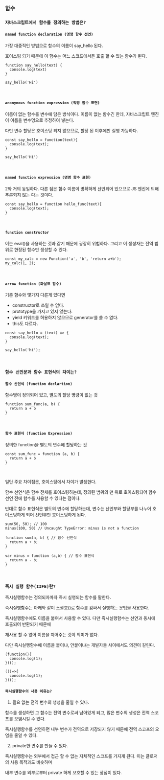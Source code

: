 ## `함수`

### `자바스크립트에서 함수를 정의하는 방법은?`

#### `named function declaration (명명 함수 선언)`

가장 대중적인 방법으로 함수의 이름이 say_hello 된다. 

호이스팅 되기 때문에 이 함수는 어느 스코프에서든 호출 할 수 있는 함수가 된다.

```
function say_hello(text) {
  console.log(text)
}

say_hello('Hi')
```

<br />

#### `anonymous function expression (익명 함수 표현)`

이름이 없는 함수를 변수에 담은 방식이다. 이름이 없는 함수긴 한데, 자바스크립트 엔진이 이름을 변수명으로 추정하여 넣는다.

다만 변수 할당은 호이스팅 되지 않으므로, 할당 된 이후에만 실행 가능하다.

```
const say_hello = function(text){
  console.log(text);
}

say_hello('Hi')
```

<br />

#### `named function expression (명명 함수 표현)`

2와 거의 동일하다. 다른 점은 함수 이름이 명확하게 선언되어 있으므로 JS 엔진에 의해 추론되지 않는 다는 것이다.

```
const say_hello = function hello_func(text){
  console.log(text);
}
```

<br />

#### `function constructor`

이는 eval()을 사용하는 것과 같기 때문에 굉장히 위험하다. 그리고 이 생성자는 전역 범위로 한정된 함수만 생성할 수 있다.

```
const my_calc = new Function('a', 'b', 'return a+b');
my_calc(1, 2);
```

<br />

#### `arrow function (화살표 함수)`

기존 함수와 몇가지 다른게 있다면
- constructor로 쓰일 수 없다.
- prototype을 가지고 있지 않는다.
- yield 키워드를 허용하지 않으므로 generator를 쓸 수 없다.
- this도 다르다.


```
const say_hello = (text) => {
  console.log(text);
}

say_hello('hi');
```

<br />

### `함수 선언문과 함수 표현식의 차이는?`

#### `함수 선언식 (function declartion)`

함수명이 정의되어 있고, 별도의 할당 명령이 없는 것

```
function sum_func(a, b) {
  return a + b
}
```

<br />

#### `함수 표현식 (function Expression)`

정의한 function을 별도의 변수에 할당하는 것

```
const sum_func = function (a, b) {
  return a + b
}
```

<br />

일단 주요 차이점은, 호이스팅에서 차이가 발생한다.

함수 선언식은 함수 전체를 호이스팅하는데, 정의된 범위의 맨 위로 호이스팅되어 함수 선언 전에 함수를 사용할 수 있다는 점이다.

반대로 함수 표현식은 별도의 변수에 할당하는데, 변수는 선언부와 할당부를 나누어 호이스팅하게 되어 선언부만 호이스팅하게 된다.

```
sum(50, 50); // 100
minus(100, 50) // Uncaught TypeError: minus is not a function

function sum(a, b) { // 함수 선언식
  return a + b;
}

var minus = function (a,b) { // 함수 표현식
  return a - b;
}
```

<br />

### `즉시 실행 함수(IIFE)란?`

즉시실행함수는 정의되자마자 즉시 실행되는 함수를 말한다.

즉시실행함수는 아래와 같이 소괄호()로 함수를 감싸서 실행하는 문법을 사용한다.

즉시실행함수에도 이름을 붙여서 사용할 수 있다. 다만 즉시실행함수는 선언과 동시에 호출되어 반환되기 때문에

재사용 할 수 없어 이름을 지어주는 것이 의미가 없다.

다만 즉시실행함수에 이름을 붙이냐, 안붙이냐는 개발자들 사이에서도 의견이 갈린다.

```
(function(){
  console.log(1);
})();

(()=>{
  console.log(1);
})();
```

#### `즉시실행함수의 사용 이유는?`

1. 필요 없는 전역 변수의 생성을 줄일 수 있다.

함수를 생성하면 그 함수는 전역 변수로써 남아있게 되고, 많은 변수의 생성은 전역 스코프를 오염시킬 수 있다.

즉시실행함수를 선언하면 내부 변수가 전역으로 저장되지 않기 때문에 전역 스코프의 오염을 줄일 수 있다.

2. private한 변수를 만들 수 있다.

즉시실행함수는 외부에서 접근 할 수 없는 자체적인 스코프를 가지게 된다. 이는 클로저의 사용 목적과도 비슷하며

내부 변수를 외부로부터 private 하게 보호할 수 있는 장점이 있다.
